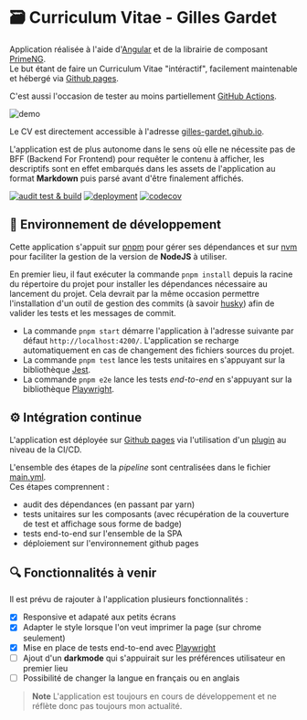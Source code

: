 # 🗃 Curriculum Vitae - Gilles Gardet

Application réalisée à l'aide d'[Angular](https://angular.io/) et de la librairie de composant [PrimeNG](https://www.primefaces.org/primeng/).  
Le but étant de faire un Curriculum Vitae "intéractif", facilement maintenable et hébergé via [Github pages](https://pages.github.com/).

C'est aussi l'occasion de tester au moins partiellement [GitHub Actions](https://fr.github.com/features/actions).

![demo](./src/assets/pictures/demo.gif)

Le CV est directement accessible à l'adresse [gilles-gardet.gihub.io](https://gilles-gardet.github.io/).

L'application est de plus autonome dans le sens où elle ne nécessite pas de BFF (Backend For Frontend) pour requêter le contenu à afficher, les descriptifs sont en effet embarqués dans les assets de l'application au format **Markdown** puis parsé avant d'être finalement affichés.

[![audit test & build](https://github.com/gilles-gardet/gilles-gardet.github.io/actions/workflows/main.yml/badge.svg?branch=master)](https://github.com/gilles-gardet/gilles-gardet.github.io/actions/workflows/main.yml)
[![deployment](https://github.com/gilles-gardet/gilles-gardet.github.io/actions/workflows/pages/pages-build-deployment/badge.svg?branch=pages)](https://github.com/gilles-gardet/gilles-gardet.github.io/actions/workflows/pages/pages-build-deployment)
[![codecov](https://codecov.io/gh/gilles-gardet/gilles-gardet.github.io/branch/master/graph/badge.svg?token=MJD58OG7SA)](https://codecov.io/gh/gilles-gardet/gilles-gardet.github.io)

## 🚀 Environnement de développement

Cette application s'appuit sur [pnpm](https://pnpm.io/) pour gérer ses dépendances et sur [nvm](https://github.com/nvm-sh/nvm) pour faciliter la gestion de la version de **NodeJS** à utiliser.

En premier lieu, il faut exécuter la commande ```pnpm install``` depuis la racine du répertoire du projet pour installer les dépendances nécessaire au lancement du projet.
Cela devrait par la même occasion permettre l'installation d'un outil de gestion des commits (à savoir [husky](https://typicode.github.io/husky/#/)) afin de valider les tests et les messages de commit.

- La commande `pnpm start` démarre l'application à l'adresse suivante par défaut `http://localhost:4200/`. L'application se recharge automatiquement en cas de changement des fichiers sources du projet.
- La commande `pnpm test` lance les tests unitaires en s'appuyant sur la bibliothèque [Jest](https://jestjs.io/).
- La commande `pnpm e2e` lance les tests *end-to-end* en s'appuyant sur la bibliothèque [Playwright](https://playwright.dev/).

## ⚙️ Intégration continue

L'application est déployée sur [Github pages](https://pages.github.com/) via l'utilisation d'un [plugin](https://github.com/marketplace/actions/deploy-to-github-pages) au niveau de la CI/CD.

L'ensemble des étapes de la *pipeline* sont centralisées dans le fichier [main.yml](./.github/workflows/main.yml).  
Ces étapes comprennent :
- audit des dépendances (en passant par yarn)
- tests unitaires sur les composants (avec récupération de la couverture de test et affichage sous forme de badge) 
- tests end-to-end sur l'ensemble de la SPA
- déploiement sur l'environnement github pages

## 🔍 Fonctionnalités à venir

Il est prévu de rajouter à l'application plusieurs fonctionnalités :
- [x] Responsive et adapaté aux petits écrans
- [x] Adapter le style lorsque l'on veut imprimer la page (sur chrome seulement)
- [x] Mise en place de tests end-to-end avec [Playwright](https://playwright.dev/)
- [ ] Ajout d'un **darkmode** qui s'appuirait sur les préférences utilisateur en premier lieu
- [ ] Possibilité de changer la langue en français ou en anglais

> **Note**
> L'application est toujours en cours de développement et ne réflète donc pas toujours mon actualité.